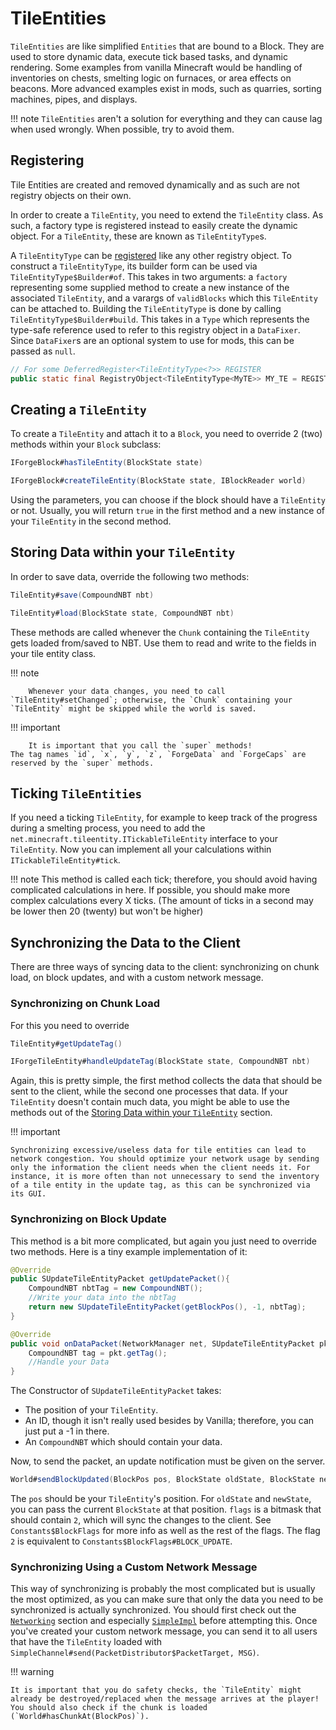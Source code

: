 # TileEntities

`TileEntities` are like simplified `Entities` that are bound to a Block.
They are used to store dynamic data, execute tick based tasks, and dynamic rendering.
Some examples from vanilla Minecraft would be handling of inventories on chests, smelting logic on furnaces, or area effects on beacons.
More advanced examples exist in mods, such as quarries, sorting machines, pipes, and displays.

!!! note
    `TileEntities` aren't a solution for everything and they can cause lag when used wrongly.
    When possible, try to avoid them.

## Registering

Tile Entities are created and removed dynamically and as such are not registry objects on their own. 

In order to create a `TileEntity`, you need to extend the `TileEntity` class. As such, a factory type is registered instead to easily create the dynamic object. For a `TileEntity`, these are known as `TileEntityType`s.

A `TileEntityType` can be [registered][registration] like any other registry object. To construct a `TileEntityType`, its builder form can be used via `TileEntityType$Builder#of`. This takes in two arguments: a `factory` representing some supplied method to create a new instance of the associated `TileEntity`, and a varargs of `validBlocks` which this `TileEntity` can be attached to. Building the `TileEntityType` is done by calling `TileEntityType$Builder#build`. This takes in a `Type` which represents the type-safe reference used to refer to this registry object in a `DataFixer`. Since `DataFixer`s are an optional system to use for mods, this can be passed as `null`.

```java
// For some DeferredRegister<TileEntityType<?>> REGISTER
public static final RegistryObject<TileEntityType<MyTE>> MY_TE = REGISTER.register("myte", () -> TileEntityType.Builder.of(factory, validBlocks).build(null));
```

## Creating a `TileEntity`

To create a `TileEntity` and attach it to a `Block`, you need to override 2 (two) methods within your `Block` subclass:
```java
IForgeBlock#hasTileEntity(BlockState state)

IForgeBlock#createTileEntity(BlockState state, IBlockReader world)
```
Using the parameters, you can choose if the block should have a `TileEntity` or not.
Usually, you will return `true` in the first method and a new instance of your `TileEntity` in the second method.

## Storing Data within your `TileEntity`

In order to save data, override the following two methods:
```java
TileEntity#save(CompoundNBT nbt)

TileEntity#load(BlockState state, CompoundNBT nbt)
```
These methods are called whenever the `Chunk` containing the `TileEntity` gets loaded from/saved to NBT.
Use them to read and write to the fields in your tile entity class.

!!! note

		Whenever your data changes, you need to call `TileEntity#setChanged`; otherwise, the `Chunk` containing your `TileEntity` might be skipped while the world is saved.

!!! important

		It is important that you call the `super` methods!
    The tag names `id`, `x`, `y`, `z`, `ForgeData` and `ForgeCaps` are reserved by the `super` methods.

## Ticking `TileEntities`

If you need a ticking `TileEntity`, for example to keep track of the progress during a smelting process, you need to add the `net.minecraft.tileentity.ITickableTileEntity` interface to your `TileEntity`.
Now you can implement all your calculations within `ITickableTileEntity#tick`.

!!! note
    This method is called each tick; therefore, you should avoid having complicated calculations in here.
    If possible, you should make more complex calculations every X ticks.
    (The amount of ticks in a second may be lower then 20 (twenty) but won't be higher)

## Synchronizing the Data to the Client

There are three ways of syncing data to the client: synchronizing on chunk load, on block updates, and with a custom network message.

### Synchronizing on Chunk Load

For this you need to override
```java
TileEntity#getUpdateTag()

IForgeTileEntity#handleUpdateTag(BlockState state, CompoundNBT nbt)
```
Again, this is pretty simple, the first method collects the data that should be sent to the client,
while the second one processes that data. If your `TileEntity` doesn't contain much data, you might be able to use the methods out of the [Storing Data within your `TileEntity`][storing-data] section.

!!! important

    Synchronizing excessive/useless data for tile entities can lead to network congestion. You should optimize your network usage by sending only the information the client needs when the client needs it. For instance, it is more often than not unnecessary to send the inventory of a tile entity in the update tag, as this can be synchronized via its GUI.

### Synchronizing on Block Update

This method is a bit more complicated, but again you just need to override two methods.
Here is a tiny example implementation of it:
```java
@Override
public SUpdateTileEntityPacket getUpdatePacket(){
    CompoundNBT nbtTag = new CompoundNBT();
    //Write your data into the nbtTag
    return new SUpdateTileEntityPacket(getBlockPos(), -1, nbtTag);
}

@Override
public void onDataPacket(NetworkManager net, SUpdateTileEntityPacket pkt){
    CompoundNBT tag = pkt.getTag();
    //Handle your Data
}
```
The Constructor of `SUpdateTileEntityPacket` takes:

* The position of your `TileEntity`.
* An ID, though it isn't really used besides by Vanilla; therefore, you can just put a -1 in there.
* An `CompoundNBT` which should contain your data.

Now, to send the packet, an update notification must be given on the server.
```java
World#sendBlockUpdated(BlockPos pos, BlockState oldState, BlockState newState, int flags)
```
The `pos` should be your `TileEntity`'s position.
For `oldState` and `newState`, you can pass the current `BlockState` at that position.
`flags` is a bitmask that should contain `2`, which will sync the changes to the client. See `Constants$BlockFlags` for more info as well as the rest of the flags. The flag `2` is equivalent to `Constants$BlockFlags#BLOCK_UPDATE`.

### Synchronizing Using a Custom Network Message

This way of synchronizing is probably the most complicated but is usually the most optimized,
as you can make sure that only the data you need to be synchronized is actually synchronized.
You should first check out the [`Networking`][networking] section and especially [`SimpleImpl`][simple_impl] before attempting this.
Once you've created your custom network message, you can send it to all users that have the `TileEntity` loaded with `SimpleChannel#send(PacketDistributor$PacketTarget, MSG)`.

!!! warning

    It is important that you do safety checks, the `TileEntity` might already be destroyed/replaced when the message arrives at the player!
    You should also check if the chunk is loaded (`World#hasChunkAt(BlockPos)`).

[registration]: ../concepts/registries.md#methods-for-registering
[storing-data]: #storing-data-within-your-tileentity
[networking]: ../networking/index.md
[simple_impl]: ../networking/simpleimpl.md
